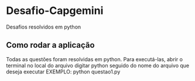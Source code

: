 # Desafio-Capgemini
Desafios resolvidos em python

## Como rodar a aplicação

Todas as questões foram resolvidas em python. Para executá-las, abrir o terminal no local do arquivo digitar python seguido do nome do arquivo que deseja executar
EXEMPLO: python questao1.py
